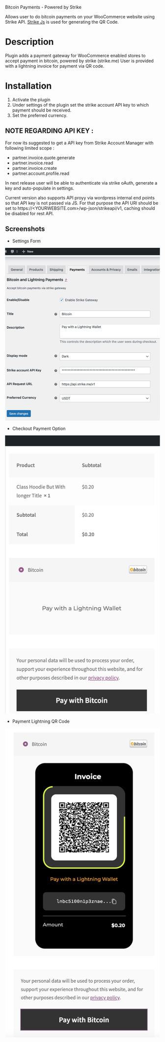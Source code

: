 Bitcoin Payments - Powered by Strike

Allows user to do bitcoin payments on your WooCommerce website using Strike API. 
[Strike Js](https://github.com/rahulbile/strike-js) is used for generating the QR Code. 

# Description

Plugin adds a payment gateway for WooCommerce enabled stores to accept payment in bitcoin, powered by strike (strike.me)
User is provided with a lightning invoice for payment via QR code.

# Installation

1. Activate the plugin
2. Under settings of the plugin set the strike account API key to which payment should be received.
4. Set the preferred currency.

## NOTE REGARDING API KEY :
For now its suggested to get a API key from Strike Account Manager with following limited scope :
* partner.invoice.quote.generate
* partner.invoice.read
* partner.invoice.create
* partner.account.profile.read
    
In next release user will be able to authenticate via strike oAuth, generate a key and auto-populate in settings.

Current version also supports API proyy via wordpress internal end points so that API key is not passed via JS. For that purpose the API URl should be set to 
https://<YOURWEBSITE.com>/wp-json/strikeapi/v1, caching should be disabled for rest API.

## Screenshots

  - Settings Form

  ![woocommerceStrikeSettings.png](/assets/images/woocommerceStrikeSettings.png?raw=true "Payment Gateway Settings")


  - Checkout Payment Option

  ![woocommerceStrikeCheckoutOption.png](/assets/images/woocommerceStrikeCheckoutOption.png?raw=true "Payment Gateway Settings")


  - Payment Lightning QR Code

  ![woocommerceStrikeQRPayment.png](/assets/images/woocommerceStrikeQRPayment.png?raw=true "Payment Gateway Settings")
